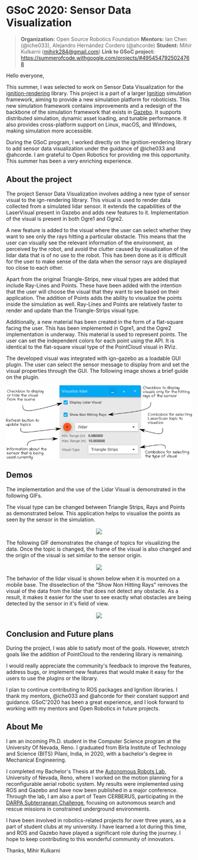 # GSoC 2020: Sensor Data Visualization

>**Organization:** Open Source Robotics Foundation 
**Mentors:** Ian Chen (@iche033), Alejandro Hernández Cordero (@ahcorde)
**Student:** Mihir Kulkarni ([mihirk284@gmail.com](mailto:mihirk284@gmail.com))
**Link to GSoC project:** https://summerofcode.withgoogle.com/projects/#4954547925024768

Hello everyone,

This summer, I was selected to work on Sensor Data Visualization for the [ignition-rendering](https://github.com/ignitionrobotics/ign-rendering/issues) library. This project is a part of a larger [Ignition](https://ignitionrobotics.org) simulation framework, aiming to provide a new simulation platform for roboticists. This new simulation framework contains improvements and a redesign of the backbone of the simulation framework that exists in [Gazebo]((http://gazebosim.org)). It supports distributed simulation, dynamic asset loading, and tunable performance. It also provides cross-platform support on Linux, macOS, and Windows, making simulation more accessible.

During the GSoC program, I worked directly on the ignition-rendering library to add sensor data visualization under the guidance of @iche033 and @ahcorde. I am grateful to Open Robotics for providing me this opportunity. This summer has been a very enriching experience.

## About the project

The project Sensor Data Visualization involves adding a new type of sensor visual to the ign-rendering library. This visual is used to render data collected from a simulated lidar sensor. It extends the capabilities of the LaserVisual present in Gazebo and adds new features to it. Implementation of the visual is present in both Ogre1 and Ogre2.

A new feature is added to the visual where the user can select whether they want to see only the rays hitting a particular obstacle. This means that the user can visually see the relevant information of the environment, as perceived by the robot, and avoid the clutter caused by visualization of the lidar data that is of no use to the robot. This has been done as it is difficult for the user to make sense of the data when the sensor rays are displayed too close to each other.

Apart from the original Triangle-Strips, new visual types are added that include Ray-Lines and Points. These have been added with the intention that the user will choose the visual that they want to see based on their application. The addition of Points adds the ability to visualize the points inside the simulation as well. Ray-Lines and Points are relatively faster to render and update than the Triangle-Strips visual type.

Additionally, a new material has been created in the form of a flat-square facing the user. This has been implemented in Ogre1, and the Ogre2 implementation is underway. This material is used to represent points. The user can set the independent colors for each point using the API. It is identical to the flat-square visual type of the PointCloud visual in RViz.

The developed visual was integrated with ign-gazebo as a loadable GUI plugin. The user can select the sensor message to display from and set the visual properties through the GUI. The following image shows a brief guide on the plugin.



<p align="center">
  <img align="center" src="media/ink_export.png">
</p>


## Demos

The implementation and the use of the Lidar Visual is demonstrated in the following GIFs.

The visual type can be changed between Triangle Strips, Rays and Points as demonstrated below. This application helps to visualise the points as seen by the sensor in the simulation.

<p align="center">
  <img align="center" src="media/gazebosim_blog1.gif">
</p>


The following GIF demonstrates the change of topics for visualizing the data. Once the topic is changed, the frame of the visual is also changed and the origin of the visual is set similar to the sensor origin.

<p align="center">
  <img align="center" src="media/gazebosim_blog2.gif">
</p>

The behavior of the lidar visual is shown below when it is mounted on a mobile base. The disselection of the "Show Non Hitting Rays" removes the visual of the data from the lidar that does not detect any obstacle. As a result, it makes it easier for the user to see exactly what obstacles are being detected by the sensor in it's field of view.

<p align="center">
  <img align="center" src="media/gazebosim_blog3.gif">
</p>



## Conclusion and Future plans

During the project, I was able to satisfy most of the goals. However, stretch goals like the addition of PointCloud to the rendering library is remaining.

I would really appreciate the community's feedback to improve the features, address bugs, or implement new features that would make it easy for the users to use the plugins or the library.

I plan to continue contributing to ROS packages and Ignition libraries. I thank my mentors, @iche033 and @ahcorde for their constant support and guidance. GSoC'2020 has been a great experience, and I look forward to working with my mentors and Open Robotics in future projects.


## About Me

I am an incoming Ph.D. student in the Computer Science program at the University Of Nevada, Reno. I graduated from Birla Institute of Technology and Science (BITS) Pilani, India, in 2020, with a bachelor's degree in Mechanical Engineering.

I completed my Bachelor's Thesis at the [Autonomous Robots Lab](https://www.autonomousrobotslab.com/), University of Nevada, Reno, where I worked on the motion planning for a reconfigurable aerial robotic system. My results were implemented using ROS and Gazebo and have now been published in a major conference. Through the lab, I am also a part of Team CERBERUS, participating in the [DARPA Subterranean Challenge](https://www.subtchallenge.com/), focusing on autonomous search and rescue missions in constrained underground environments.

I have been involved in robotics-related projects for over three years, as a part of student clubs at my university. I have learned a lot during this time, and ROS and Gazebo have played a significant role during the journey. I hope to keep contributing to this wonderful community of innovators.


Thanks,
Mihir Kulkarni